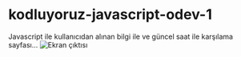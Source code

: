 # kodluyoruz-javascript-odev-1
Javascript ile kullanıcıdan alınan bilgi ile ve güncel saat ile karşılama sayfası...
![Ekran çıktısı](/images/ekran-resmi.png)

